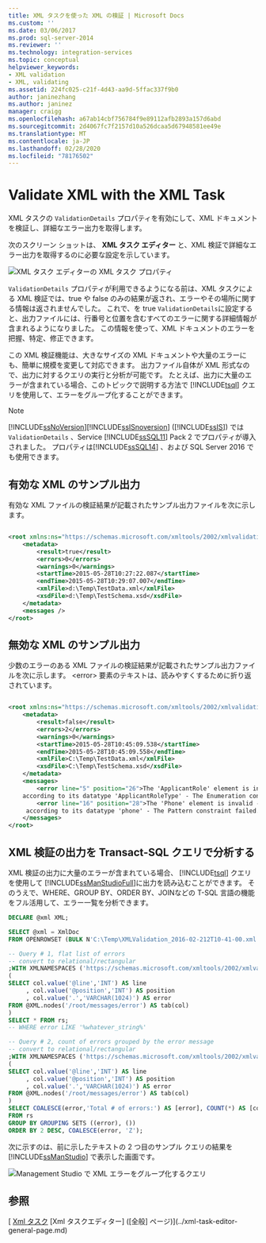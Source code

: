 ```yaml
---
title: XML タスクを使った XML の検証 | Microsoft Docs
ms.custom: ''
ms.date: 03/06/2017
ms.prod: sql-server-2014
ms.reviewer: ''
ms.technology: integration-services
ms.topic: conceptual
helpviewer_keywords:
- XML validation
- XML, validating
ms.assetid: 224fc025-c21f-4d43-aa9d-5ffac337f9b0
author: janinezhang
ms.author: janinez
manager: craigg
ms.openlocfilehash: a67ab14cbf756784f9e89112afb2893a157d6abd
ms.sourcegitcommit: 2d4067fc7f2157d10a526dcaa5d67948581ee49e
ms.translationtype: MT
ms.contentlocale: ja-JP
ms.lasthandoff: 02/28/2020
ms.locfileid: "78176502"
---
```

# <a name="validate-xml-with-the-xml-task"></a>Validate XML with the XML Task
  XML タスクの `ValidationDetails` プロパティを有効にして、XML ドキュメントを検証し、詳細なエラー出力を取得します。

 次のスクリーン ショットは、 **XML タスク エディター** と、XML 検証で詳細なエラー出力を取得するのに必要な設定を示しています。

 ![XML タスク エディターの XML タスク プロパティ](../media/xmltaskproperties.jpg "Xml タスクエディターの XML タスクプロパティ")

 
  `ValidationDetails` プロパティが利用できるようになる前は、XML タスクによる XML 検証では、true や false のみの結果が返され、エラーやその場所に関する情報は返されませんでした。 これで、を true `ValidationDetails`に設定すると、出力ファイルには、行番号と位置を含むすべてのエラーに関する詳細情報が含まれるようになりました。 この情報を使って、XML ドキュメントのエラーを把握、特定、修正できます。

 この XML 検証機能は、大きなサイズの XML ドキュメントや大量のエラーにも、簡単に規模を変更して対応できます。 出力ファイル自体が XML 形式なので、出力に対するクエリの実行と分析が可能です。 たとえば、出力に大量のエラーが含まれている場合、このトピックで説明する方法で [!INCLUDE[tsql](../../../includes/tsql-md.md)] クエリを使用して、エラーをグループ化することができます。

> [!NOTE]
>  [!INCLUDE[ssNoVersion](../../includes/ssnoversion-md.md)][!INCLUDE[ssISnoversion](../../includes/ssisnoversion-md.md)] ([!INCLUDE[ssIS](../../includes/ssis-md.md)]) では`ValidationDetails` 、Service [!INCLUDE[ssSQL11](../../includes/sssql11-md.md)] Pack 2 でプロパティが導入されました。 プロパティは[!INCLUDE[ssSQL14](../../includes/sssql14-md.md)] 、および SQL Server 2016 でも使用できます。

## <a name="sample-output-for-xml-thats-valid"></a>有効な XML のサンプル出力
 有効な XML ファイルの検証結果が記載されたサンプル出力ファイルを次に示します。

```xml

<root xmlns:ns="https://schemas.microsoft.com/xmltools/2002/xmlvalidation">
    <metadata>
        <result>true</result>
        <errors>0</errors>
        <warnings>0</warnings>
        <startTime>2015-05-28T10:27:22.087</startTime>
        <endTime>2015-05-28T10:29:07.007</endTime>
        <xmlFile>d:\Temp\TestData.xml</xmlFile>
        <xsdFile>d:\Temp\TestSchema.xsd</xsdFile>
    </metadata>
    <messages />
</root>
```

## <a name="sample-output-for-xml-thats-not-valid"></a>無効な XML のサンプル出力
 少数のエラーのある XML ファイルの検証結果が記載されたサンプル出力ファイルを次に示します。 \<error> 要素のテキストは、読みやすくするために折り返されています。

```xml

<root xmlns:ns="https://schemas.microsoft.com/xmltools/2002/xmlvalidation">
    <metadata>
        <result>false</result>
        <errors>2</errors>
        <warnings>0</warnings>
        <startTime>2015-05-28T10:45:09.538</startTime>
        <endTime>2015-05-28T10:45:09.558</endTime>
        <xmlFile>C:\Temp\TestData.xml</xmlFile>
        <xsdFile>C:\Temp\TestSchema.xsd</xsdFile>
    </metadata>
    <messages>
        <error line="5" position="26">The 'ApplicantRole' element is invalid - The value 'wer3' is invalid
    according to its datatype 'ApplicantRoleType' - The Enumeration constraint failed.</error>
        <error line="16" position="28">The 'Phone' element is invalid - The value 'we3056666666' is invalid
     according to its datatype 'phone' - The Pattern constraint failed.</error>
    </messages>
</root>
```

## <a name="analyze-xml-validation-output-with-a-transact-sql-query"></a>XML 検証の出力を Transact-SQL クエリで分析する
 XML 検証の出力に大量のエラーが含まれている場合、 [!INCLUDE[tsql](../../../includes/tsql-md.md)] クエリを使用して [!INCLUDE[ssManStudioFull](../../includes/ssmanstudiofull-md.md)]に出力を読み込むことができます。 そのうえで、WHERE、GROUP BY、ORDER BY、JOINなどの T-SQL 言語の機能をフル活用して、エラー一覧を分析できます。

```sql
DECLARE @xml XML;

SELECT @xml = XmlDoc   
FROM OPENROWSET (BULK N'C:\Temp\XMLValidation_2016-02-212T10-41-00.xml', SINGLE_BLOB) AS Tab(XmlDoc);

-- Query # 1, flat list of errors
-- convert to relational/rectangular
;WITH XMLNAMESPACES ('https://schemas.microsoft.com/xmltools/2002/xmlvalidation' AS ns), rs AS
(
SELECT col.value('@line','INT') AS line
     , col.value('@position','INT') AS position
     , col.value('.','VARCHAR(1024)') AS error
FROM @XML.nodes('/root/messages/error') AS tab(col)
)
SELECT * FROM rs;
-- WHERE error LIKE '%whatever_string%'

-- Query # 2, count of errors grouped by the error message
-- convert to relational/rectangular
;WITH XMLNAMESPACES ('https://schemas.microsoft.com/xmltools/2002/xmlvalidation' AS ns), rs AS
(
SELECT col.value('@line','INT') AS line
     , col.value('@position','INT') AS position
     , col.value('.','VARCHAR(1024)') AS error
FROM @XML.nodes('/root/messages/error') AS tab(col)
)
SELECT COALESCE(error,'Total # of errors:') AS [error], COUNT(*) AS [counter]
FROM rs
GROUP BY GROUPING SETS ((error), ())
ORDER BY 2 DESC, COALESCE(error, 'Z');

```

 次に示すのは、前に示したテキストの 2 つ目のサンプル クエリの結果を [!INCLUDE[ssManStudio](../../includes/ssmanstudio-md.md)] で表示した画面です。

 ![Management Studio で XML エラーをグループ化するクエリ](../media/queryforxmlerrors.jpg "Management Studio で XML エラーをグループ化するクエリ")

## <a name="see-also"></a>参照
 [ [Xml タスク](xml-task.md) [Xml タスクエディター] &#40;[全般] ページ&#41;](../xml-task-editor-general-page.md)


